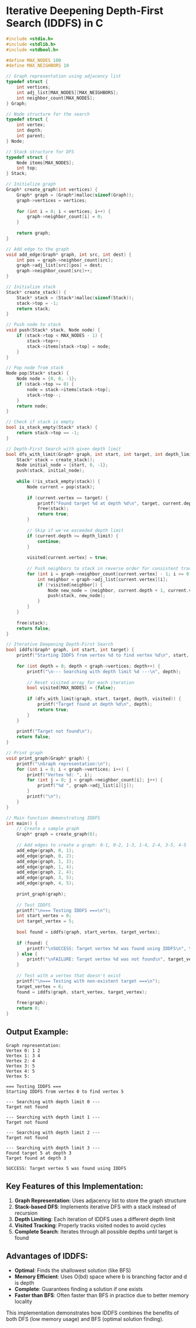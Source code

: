 # Iterative Deepening Depth-First Search (IDDFS) in C

```c
#include <stdio.h>
#include <stdlib.h>
#include <stdbool.h>

#define MAX_NODES 100
#define MAX_NEIGHBORS 10

// Graph representation using adjacency list
typedef struct {
    int vertices;
    int adj_list[MAX_NODES][MAX_NEIGHBORS];
    int neighbor_count[MAX_NODES];
} Graph;

// Node structure for the search
typedef struct {
    int vertex;
    int depth;
    int parent;
} Node;

// Stack structure for DFS
typedef struct {
    Node items[MAX_NODES];
    int top;
} Stack;

// Initialize graph
Graph* create_graph(int vertices) {
    Graph* graph = (Graph*)malloc(sizeof(Graph));
    graph->vertices = vertices;
    
    for (int i = 0; i < vertices; i++) {
        graph->neighbor_count[i] = 0;
    }
    
    return graph;
}

// Add edge to the graph
void add_edge(Graph* graph, int src, int dest) {
    int pos = graph->neighbor_count[src];
    graph->adj_list[src][pos] = dest;
    graph->neighbor_count[src]++;
}

// Initialize stack
Stack* create_stack() {
    Stack* stack = (Stack*)malloc(sizeof(Stack));
    stack->top = -1;
    return stack;
}

// Push node to stack
void push(Stack* stack, Node node) {
    if (stack->top < MAX_NODES - 1) {
        stack->top++;
        stack->items[stack->top] = node;
    }
}

// Pop node from stack
Node pop(Stack* stack) {
    Node node = {0, 0, -1};
    if (stack->top >= 0) {
        node = stack->items[stack->top];
        stack->top--;
    }
    return node;
}

// Check if stack is empty
bool is_stack_empty(Stack* stack) {
    return stack->top == -1;
}

// Depth-First Search with given depth limit
bool dfs_with_limit(Graph* graph, int start, int target, int depth_limit, bool visited[]) {
    Stack* stack = create_stack();
    Node initial_node = {start, 0, -1};
    push(stack, initial_node);
    
    while (!is_stack_empty(stack)) {
        Node current = pop(stack);
        
        if (current.vertex == target) {
            printf("Found target %d at depth %d\n", target, current.depth);
            free(stack);
            return true;
        }
        
        // Skip if we've exceeded depth limit
        if (current.depth >= depth_limit) {
            continue;
        }
        
        visited[current.vertex] = true;
        
        // Push neighbors to stack in reverse order for consistent traversal
        for (int i = graph->neighbor_count[current.vertex] - 1; i >= 0; i--) {
            int neighbor = graph->adj_list[current.vertex][i];
            if (!visited[neighbor]) {
                Node new_node = {neighbor, current.depth + 1, current.vertex};
                push(stack, new_node);
            }
        }
    }
    
    free(stack);
    return false;
}

// Iterative Deepening Depth-First Search
bool iddfs(Graph* graph, int start, int target) {
    printf("Starting IDDFS from vertex %d to find vertex %d\n", start, target);
    
    for (int depth = 0; depth < graph->vertices; depth++) {
        printf("\n--- Searching with depth limit %d ---\n", depth);
        
        // Reset visited array for each iteration
        bool visited[MAX_NODES] = {false};
        
        if (dfs_with_limit(graph, start, target, depth, visited)) {
            printf("Target found at depth %d\n", depth);
            return true;
        }
    }
    
    printf("Target not found\n");
    return false;
}

// Print graph
void print_graph(Graph* graph) {
    printf("\nGraph representation:\n");
    for (int i = 0; i < graph->vertices; i++) {
        printf("Vertex %d: ", i);
        for (int j = 0; j < graph->neighbor_count[i]; j++) {
            printf("%d ", graph->adj_list[i][j]);
        }
        printf("\n");
    }
}

// Main function demonstrating IDDFS
int main() {
    // Create a sample graph
    Graph* graph = create_graph(6);
    
    // Add edges to create a graph: 0-1, 0-2, 1-3, 1-4, 2-4, 3-5, 4-5
    add_edge(graph, 0, 1);
    add_edge(graph, 0, 2);
    add_edge(graph, 1, 3);
    add_edge(graph, 1, 4);
    add_edge(graph, 2, 4);
    add_edge(graph, 3, 5);
    add_edge(graph, 4, 5);
    
    print_graph(graph);
    
    // Test IDDFS
    printf("\n=== Testing IDDFS ===\n");
    int start_vertex = 0;
    int target_vertex = 5;
    
    bool found = iddfs(graph, start_vertex, target_vertex);
    
    if (found) {
        printf("\nSUCCESS: Target vertex %d was found using IDDFS\n", target_vertex);
    } else {
        printf("\nFAILURE: Target vertex %d was not found\n", target_vertex);
    }
    
    // Test with a vertex that doesn't exist
    printf("\n=== Testing with non-existent target ===\n");
    target_vertex = 6;
    found = iddfs(graph, start_vertex, target_vertex);
    
    free(graph);
    return 0;
}
```

## Output Example:
```
Graph representation:
Vertex 0: 1 2 
Vertex 1: 3 4 
Vertex 2: 4 
Vertex 3: 5 
Vertex 4: 5 
Vertex 5: 

=== Testing IDDFS ===
Starting IDDFS from vertex 0 to find vertex 5

--- Searching with depth limit 0 ---
Target not found

--- Searching with depth limit 1 ---
Target not found

--- Searching with depth limit 2 ---
Target not found

--- Searching with depth limit 3 ---
Found target 5 at depth 3
Target found at depth 3

SUCCESS: Target vertex 5 was found using IDDFS
```

## Key Features of this Implementation:

1. **Graph Representation**: Uses adjacency list to store the graph structure
2. **Stack-based DFS**: Implements iterative DFS with a stack instead of recursion
3. **Depth Limiting**: Each iteration of IDDFS uses a different depth limit
4. **Visited Tracking**: Properly tracks visited nodes to avoid cycles
5. **Complete Search**: Iterates through all possible depths until target is found

## Advantages of IDDFS:
- **Optimal**: Finds the shallowest solution (like BFS)
- **Memory Efficient**: Uses O(bd) space where b is branching factor and d is depth
- **Complete**: Guarantees finding a solution if one exists
- **Faster than BFS**: Often faster than BFS in practice due to better memory locality

This implementation demonstrates how IDDFS combines the benefits of both DFS (low memory usage) and BFS (optimal solution finding).

